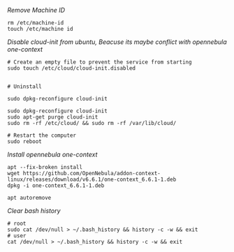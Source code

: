 
*Remove Machine ID*

```
rm /etc/machine-id
touch /etc/machine id
```

*Disable cloud-init from ubuntu, Beacuse its maybe conflict with opennebula one-context*

```
# Create an empty file to prevent the service from starting
sudo touch /etc/cloud/cloud-init.disabled


# Uninstall

sudo dpkg-reconfigure cloud-init

sudo dpkg-reconfigure cloud-init
sudo apt-get purge cloud-init
sudo rm -rf /etc/cloud/ && sudo rm -rf /var/lib/cloud/

# Restart the computer
sudo reboot
```

*Install opennebula one-context*

```
apt --fix-broken install
wget https://github.com/OpenNebula/addon-context-linux/releases/download/v6.6.1/one-context_6.6.1-1.deb
dpkg -i one-context_6.6.1-1.deb

apt autoremove
```

*Clear bash history*
```
# root 
sudo cat /dev/null > ~/.bash_history && history -c -w && exit
# user
cat /dev/null > ~/.bash_history && history -c -w && exit
```
